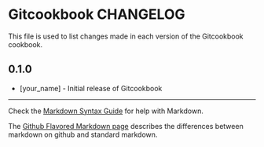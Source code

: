 # Gitcookbook CHANGELOG

This file is used to list changes made in each version of the Gitcookbook cookbook.

## 0.1.0
- [your_name] - Initial release of Gitcookbook

- - -
Check the [Markdown Syntax Guide](http://daringfireball.net/projects/markdown/syntax) for help with Markdown.

The [Github Flavored Markdown page](http://github.github.com/github-flavored-markdown/) describes the differences between markdown on github and standard markdown.
